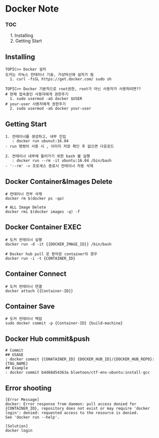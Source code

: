# Docker Note 
<h3>TOC</h3>
&nbsp;&nbsp;&nbsp; 1. Installing <br>
&nbsp;&nbsp;&nbsp; 2. Getting Start<br>

## Installing
```
TOPIC>> Docker 설치
도커는 리눅스 컨테이너 기술, 가상머신에 설치가 됨 
  1. curl -fsSL https://get.docker.com/ sudo sh

TOPIC>> Docker 기본적으로 root권한, root가 아닌 사용자가 사용하려면??
# 현재 접속중인 사용자에게 권한주기
  1. sudo usermod -aG docker $USER 
# your-user 사용자에게 권한주기
  2. sudo usermod -aG docker your-user 
```

## Getting Start
```
1. 컨테이너를 생성하고, 내부 진입
   : docker run ubunut:16.04
- run 명령어 사용 시 , 이미지 저장 확인 후 없으면 다운로드

2. 컨테이너 내부에 들어가기 위한 bash 쉘 실행
   : docker run --rm -it ubuntu:16.04 /bin/bash
- '--rm' -> 프로세스 종료시 컨테이너 자동 삭제
```

## Docker Container&Images Delete
```
# 컨테이너 전부 삭제
docker rm $(docker ps -qa)

# ALL Image Delete
docker rmi $(docker images -q) -f
```

## Docker Container EXEC
```
# 도커 컨테이너 실행
docker run -d -it {{DOCKER_IMAGE_ID}} /bin/bash

# Docker hub pull 로 받아온 container의 경우
docker run -i -t {CONTAINER_ID}
```

## Container Connect
```
# 도커 컨테이너 연결
docker attach {{Container-ID}}
```

## Container Save
```
# 도커 컨테이너 백업
sudo docker commit -p {Container-ID} {build-machine}
```

## Docker Hub commit&push
```
# Commit
## USAGE
: docker commit {CONATAINER_ID} {DOCKER_HUB_ID}/{DOCKER_HUB_REPO}:{TAG_NAME}
## Example
: docker commit b4d68d54363a bluetoon/ctf-env-ubuntu:install-gcc
```

## Error shooting
```
[Error Message]
docker: Error response from daemon: pull access denied for {CONTAINER_ID}, repository does not exist or may require 'docker login': denied: requested access to the resource is denied.
See 'docker run --help'.

[Solution]
docker login
```
